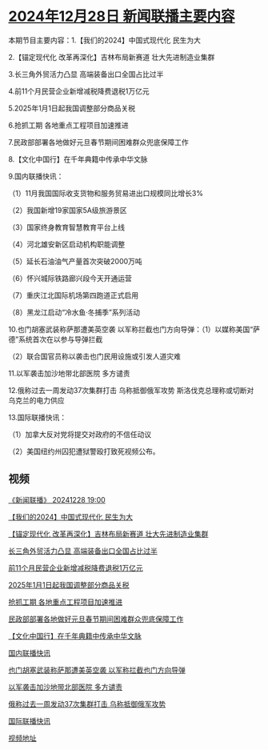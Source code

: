 # [2024年12月28日 新闻联播主要内容](https://tv.cctv.com/lm/xwlb/day/20241228.shtml)

本期节目主要内容：1.【我们的2024】中国式现代化 民生为大

2.【锚定现代化 改革再深化】吉林布局新赛道 壮大先进制造业集群

3.长三角外贸活力凸显 高端装备出口全国占比过半

4.前11个月民营企业新增减税降费退税1万亿元

5.2025年1月1日起我国调整部分商品关税

6.抢抓工期 各地重点工程项目加速推进

7.民政部部署各地做好元旦春节期间困难群众兜底保障工作

8.【文化中国行】在千年典籍中传承中华文脉

9.国内联播快讯：

（1）11月我国国际收支货物和服务贸易进出口规模同比增长3%

（2）我国新增19家国家5A级旅游景区

（3）国家终身教育智慧教育平台上线

（4）河北雄安新区启动机构职能调整

（5）延长石油油气产量首次突破2000万吨

（6）怀兴城际铁路廊兴段今天开通运营

（7）重庆江北国际机场第四跑道正式启用

（8）黑龙江启动“冷水鱼·冬捕季”系列活动

10.也门胡塞武装称萨那遭美英空袭 以军称拦截也门方向导弹：（1）以媒称美国“萨德”系统首次在以参与导弹拦截

（2）联合国官员称以袭击也门民用设施或引发人道灾难

11.以军袭击加沙地带北部医院 多方谴责

12.俄称过去一周发动37次集群打击 乌称抵御俄军攻势 斯洛伐克总理称或切断对乌克兰的电力供应

13.国际联播快讯：

（1）加拿大反对党将提交对政府的不信任动议

（2）美国纽约州囚犯遭狱警殴打致死视频公布。

## 视频

[《新闻联播》 20241228 19:00](https://tv.cctv.com/2024/12/28/VIDEJPAELN27P7hmZcYAUgf0241228.shtml)

[【我们的2024】中国式现代化 民生为大](https://tv.cctv.com/2024/12/28/VIDE0kpAEyWx6xaVgtJFNzeG241228.shtml)

[【锚定现代化 改革再深化】吉林布局新赛道 壮大先进制造业集群](https://tv.cctv.com/2024/12/28/VIDEduwN9a6y97DkOR1U5ad5241228.shtml)

[长三角外贸活力凸显 高端装备出口全国占比过半](https://tv.cctv.com/2024/12/28/VIDEuMzgNoH6QtFAk4s5SPvY241228.shtml)

[前11个月民营企业新增减税降费退税1万亿元](https://tv.cctv.com/2024/12/28/VIDEUT9MFoDbtqKPKVnr3bs5241228.shtml)

[2025年1月1日起我国调整部分商品关税](https://tv.cctv.com/2024/12/28/VIDEQJdLyy6YUhZDezYTO8BA241228.shtml)

[抢抓工期 各地重点工程项目加速推进](https://tv.cctv.com/2024/12/28/VIDEpudVqWXDB9CRxzXKcRNV241228.shtml)

[民政部部署各地做好元旦春节期间困难群众兜底保障工作](https://tv.cctv.com/2024/12/28/VIDE6mTNrZvdchWpWjxrgSHU241228.shtml)

[【文化中国行】在千年典籍中传承中华文脉](https://tv.cctv.com/2024/12/28/VIDED3E2X8QRS5tJnqqhRgZf241228.shtml)

[国内联播快讯](https://tv.cctv.com/2024/12/28/VIDETBItX9GMSC94s8tN0DrD241228.shtml)

[也门胡塞武装称萨那遭美英空袭 以军称拦截也门方向导弹](https://tv.cctv.com/2024/12/28/VIDEeoolWhtCj0RGBENrbXE0241228.shtml)

[以军袭击加沙地带北部医院 多方谴责](https://tv.cctv.com/2024/12/28/VIDEM0xKve4TfqdmqlLRXRtm241228.shtml)

[俄称过去一周发动37次集群打击 乌称抵御俄军攻势](https://tv.cctv.com/2024/12/28/VIDEPpO12cNRQtV6fbcj8Dv3241228.shtml)

[国际联播快讯](https://tv.cctv.com/2024/12/28/VIDE8mH63WYVZ4VrMyXXk4He241228.shtml)

[视频地址](https://tv.cctv.com/lm/xwlb/day/20241228.shtml) 

